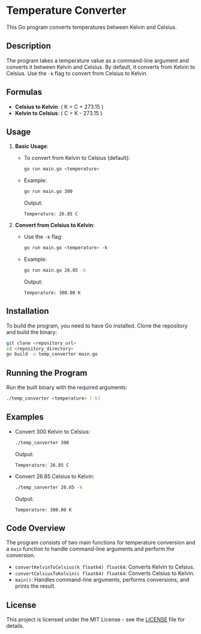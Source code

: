 # Temperature Converter

This Go program converts temperatures between Kelvin and Celsius.

## Description

The program takes a temperature value as a command-line argument and converts it between Kelvin and Celsius. By default, it converts from Kelvin to Celsius. Use the `-k` flag to convert from Celsius to Kelvin.

## Formulas

- **Celsius to Kelvin**: \( K = C + 273.15 \)
- **Kelvin to Celsius**: \( C = K - 273.15 \)

## Usage

1. **Basic Usage**:
    - To convert from Kelvin to Celsius (default):
      ```sh
      go run main.go <temperature>
      ```
    - Example:
      ```sh
      go run main.go 300
      ```
      Output:
      ```
      Temperature: 26.85 C
      ```

2. **Convert from Celsius to Kelvin**:
    - Use the `-k` flag:
      ```sh
      go run main.go <temperature> -k
      ```
    - Example:
      ```sh
      go run main.go 26.85 -k
      ```
      Output:
      ```
      Temperature: 300.00 K
      ```

## Installation

To build the program, you need to have Go installed. Clone the repository and build the binary:

```sh
git clone <repository_url>
cd <repository_directory>
go build -o temp_converter main.go
```

## Running the Program

Run the built binary with the required arguments:

```sh
./temp_converter <temperature> [-k]
```

## Examples

- Convert 300 Kelvin to Celsius:
  ```sh
  ./temp_converter 300
  ```
  Output:
  ```
  Temperature: 26.85 C
  ```

- Convert 26.85 Celsius to Kelvin:
  ```sh
  ./temp_converter 26.85 -k
  ```
  Output:
  ```
  Temperature: 300.00 K
  ```

## Code Overview

The program consists of two main functions for temperature conversion and a `main` function to handle command-line arguments and perform the conversion.

- `convertKelvinToCelsius(k float64) float64`: Converts Kelvin to Celsius.
- `convertCelsiusToKelvin(c float64) float64`: Converts Celsius to Kelvin.
- `main()`: Handles command-line arguments, performs conversions, and prints the result.

## License

This project is licensed under the MIT License - see the [LICENSE](LICENSE) file for details.
